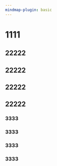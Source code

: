 ```yaml
---
mindmap-plugin: basic
---
```

# 1111
## 22222
## 22222
## 22222
## 22222
### 3333
### 3333
### 3333
### 3333